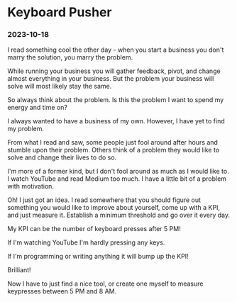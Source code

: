 # Keyboard Pusher

### 2023-10-18

I read something cool the other day - when you start a business you don't marry the solution, you marry the problem.

While running your business you will gather feedback, pivot, and change almost everything in your business. But the problem your business will solve will most likely stay the same.

So always think about the problem. Is this the problem I want to spend my energy and time on?

I always wanted to have a business of my own. However, I have yet to find my problem.

From what I read and saw, some people just fool around after hours and stumble upon their problem. Others think of a problem they would like to solve and change their lives to do so.

I'm more of a former kind, but I don't fool around as much as I would like to. I watch YouTube and read Medium too much. I have a little bit of a problem with motivation.

Oh! I just got an idea. I read somewhere that you should figure out something you would like to improve about yourself, come up with a KPI, and just measure it. Establish a minimum threshold and go over it every day.

My KPI can be the number of keyboard presses after 5 PM!

If I'm watching YouTube I'm hardly pressing any keys.

If I'm programming or writing anything it will bump up the KPI!

Brilliant!

Now I have to just find a nice tool, or create one myself to measure keypresses between 5 PM and 8 AM.
